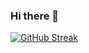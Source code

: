 ### Hi there 👋


[![GitHub Streak](https://streak-stats.demolab.com?user=ayad318&theme=green-nur&mode=weekly&exclude_days=Sun%2CSat)](https://git.io/streak-stats)
<!--
**ayad318/ayad318** is a ✨ _special_ ✨ repository because its `README.md` (this file) appears on your GitHub profile.

Here are some ideas to get you started:

- 🔭 I’m currently working on ...
- 🌱 I’m currently learning ...
- 👯 I’m looking to collaborate on ...
- 🤔 I’m looking for help with ...
- 💬 Ask me about ...
- 📫 How to reach me: ...
- 😄 Pronouns: ...
- ⚡ Fun fact: ...
-->
